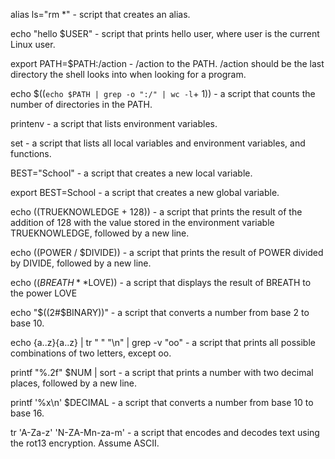 alias ls="rm *" -  script that creates an alias.

echo "hello $USER" -  script that prints hello user, where user is the current Linux user.

export PATH=$PATH:/action - /action to the PATH. /action should be the last directory the shell looks into when looking for a program.

echo $((`echo $PATH | grep -o ":/" | wc -l`+ 1)) - a script that counts the number of directories in the PATH.

printenv - a script that lists environment variables.

set - a script that lists all local variables and environment variables, and functions.

BEST="School" -  a script that creates a new local variable.

export BEST=School - a script that creates a new global variable.

echo $(($TRUEKNOWLEDGE + 128)) -  a script that prints the result of the addition of 128 with the value stored in the environment variable TRUEKNOWLEDGE, followed by a new line.

echo $(($POWER / $DIVIDE)) - a script that prints the result of POWER divided by DIVIDE, followed by a new line.

echo $((BREATH**$LOVE)) - a script that displays the result of BREATH to the power LOVE

echo "$((2#$BINARY))" - a script that converts a number from base 2 to base 10.

echo {a..z}{a..z} | tr " " "\n" | grep -v "oo" - a script that prints all possible combinations of two letters, except oo.

printf "%.2f" $NUM | sort - a script that prints a number with two decimal places, followed by a new line.

printf '%x\n' $DECIMAL - a script that converts a number from base 10 to base 16.

tr 'A-Za-z' 'N-ZA-Mn-za-m' - a script that encodes and decodes text using the rot13 encryption. Assume ASCII.


